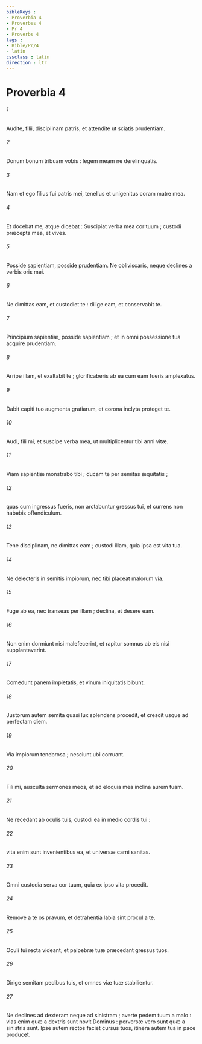 ```yaml
---
bibleKeys : 
- Proverbia 4
- Proverbes 4
- Pr 4
- Proverbs 4
tags : 
- Bible/Pr/4
- latin
cssclass : latin
direction : ltr
---
```


# Proverbia 4

###### 1
Audite, filii, disciplinam patris, et attendite ut sciatis prudentiam.
###### 2
Donum bonum tribuam vobis : legem meam ne derelinquatis.
###### 3
Nam et ego filius fui patris mei, tenellus et unigenitus coram matre mea.
###### 4
Et docebat me, atque dicebat : Suscipiat verba mea cor tuum ; custodi præcepta mea, et vives.
###### 5
Posside sapientiam, posside prudentiam. Ne obliviscaris, neque declines a verbis oris mei.
###### 6
Ne dimittas eam, et custodiet te : dilige eam, et conservabit te.
###### 7
Principium sapientiæ, posside sapientiam ; et in omni possessione tua acquire prudentiam.
###### 8
Arripe illam, et exaltabit te ; glorificaberis ab ea cum eam fueris amplexatus.
###### 9
Dabit capiti tuo augmenta gratiarum, et corona inclyta proteget te.
###### 10
Audi, fili mi, et suscipe verba mea, ut multiplicentur tibi anni vitæ.
###### 11
Viam sapientiæ monstrabo tibi ; ducam te per semitas æquitatis ;
###### 12
quas cum ingressus fueris, non arctabuntur gressus tui, et currens non habebis offendiculum.
###### 13
Tene disciplinam, ne dimittas eam ; custodi illam, quia ipsa est vita tua.
###### 14
Ne delecteris in semitis impiorum, nec tibi placeat malorum via.
###### 15
Fuge ab ea, nec transeas per illam ; declina, et desere eam.
###### 16
Non enim dormiunt nisi malefecerint, et rapitur somnus ab eis nisi supplantaverint.
###### 17
Comedunt panem impietatis, et vinum iniquitatis bibunt.
###### 18
Justorum autem semita quasi lux splendens procedit, et crescit usque ad perfectam diem.
###### 19
Via impiorum tenebrosa ; nesciunt ubi corruant.
###### 20
Fili mi, ausculta sermones meos, et ad eloquia mea inclina aurem tuam.
###### 21
Ne recedant ab oculis tuis, custodi ea in medio cordis tui :
###### 22
vita enim sunt invenientibus ea, et universæ carni sanitas.
###### 23
Omni custodia serva cor tuum, quia ex ipso vita procedit.
###### 24
Remove a te os pravum, et detrahentia labia sint procul a te.
###### 25
Oculi tui recta videant, et palpebræ tuæ præcedant gressus tuos.
###### 26
Dirige semitam pedibus tuis, et omnes viæ tuæ stabilientur.
###### 27
Ne declines ad dexteram neque ad sinistram ; averte pedem tuum a malo : vias enim quæ a dextris sunt novit Dominus : perversæ vero sunt quæ a sinistris sunt. Ipse autem rectos faciet cursus tuos, itinera autem tua in pace producet.
